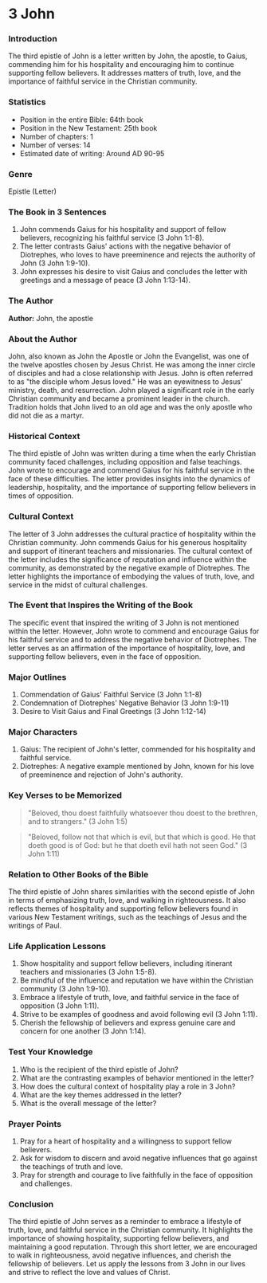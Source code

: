 # 3 John

### Introduction

The third epistle of John is a letter written by John, the apostle, to Gaius, commending him for his hospitality and encouraging him to continue supporting fellow believers. It addresses matters of truth, love, and the importance of faithful service in the Christian community.

### Statistics

* Position in the entire Bible: 64th book
* Position in the New Testament: 25th book
* Number of chapters: 1
* Number of verses: 14
* Estimated date of writing: Around AD 90-95

### Genre

Epistle (Letter)

### The Book in 3 Sentences

1. John commends Gaius for his hospitality and support of fellow believers, recognizing his faithful service (3 John 1:1-8).
2. The letter contrasts Gaius' actions with the negative behavior of Diotrephes, who loves to have preeminence and rejects the authority of John (3 John 1:9-10).
3. John expresses his desire to visit Gaius and concludes the letter with greetings and a message of peace (3 John 1:13-14).

### The Author

**Author:** John, the apostle

### About the Author

John, also known as John the Apostle or John the Evangelist, was one of the twelve apostles chosen by Jesus Christ. He was among the inner circle of disciples and had a close relationship with Jesus. John is often referred to as "the disciple whom Jesus loved." He was an eyewitness to Jesus' ministry, death, and resurrection. John played a significant role in the early Christian community and became a prominent leader in the church. Tradition holds that John lived to an old age and was the only apostle who did not die as a martyr.

### Historical Context

The third epistle of John was written during a time when the early Christian community faced challenges, including opposition and false teachings. John wrote to encourage and commend Gaius for his faithful service in the face of these difficulties. The letter provides insights into the dynamics of leadership, hospitality, and the importance of supporting fellow believers in times of opposition.

### Cultural Context

The letter of 3 John addresses the cultural practice of hospitality within the Christian community. John commends Gaius for his generous hospitality and support of itinerant teachers and missionaries. The cultural context of the letter includes the significance of reputation and influence within the community, as demonstrated by the negative example of Diotrephes. The letter highlights the importance of embodying the values of truth, love, and service in the midst of cultural challenges.

### The Event that Inspires the Writing of the Book

The specific event that inspired the writing of 3 John is not mentioned within the letter. However, John wrote to commend and encourage Gaius for his faithful service and to address the negative behavior of Diotrephes. The letter serves as an affirmation of the importance of hospitality, love, and supporting fellow believers, even in the face of opposition.

### Major Outlines

1. Commendation of Gaius' Faithful Service (3 John 1:1-8)
2. Condemnation of Diotrephes' Negative Behavior (3 John 1:9-11)
3. Desire to Visit Gaius and Final Greetings (3 John 1:12-14)

### Major Characters

1. Gaius: The recipient of John's letter, commended for his hospitality and faithful service.
2. Diotrephes: A negative example mentioned by John, known for his love of preeminence and rejection of John's authority.

### Key Verses to be Memorized

> "Beloved, thou doest faithfully whatsoever thou doest to the brethren, and to strangers." (3 John 1:5)

> "Beloved, follow not that which is evil, but that which is good. He that doeth good is of God: but he that doeth evil hath not seen God." (3 John 1:11)

### Relation to Other Books of the Bible

The third epistle of John shares similarities with the second epistle of John in terms of emphasizing truth, love, and walking in righteousness. It also reflects themes of hospitality and supporting fellow believers found in various New Testament writings, such as the teachings of Jesus and the writings of Paul.

### Life Application Lessons

1. Show hospitality and support fellow believers, including itinerant teachers and missionaries (3 John 1:5-8).
2. Be mindful of the influence and reputation we have within the Christian community (3 John 1:9-10).
3. Embrace a lifestyle of truth, love, and faithful service in the face of opposition (3 John 1:11).
4. Strive to be examples of goodness and avoid following evil (3 John 1:11).
5. Cherish the fellowship of believers and express genuine care and concern for one another (3 John 1:14).

### Test Your Knowledge

1. Who is the recipient of the third epistle of John?
2. What are the contrasting examples of behavior mentioned in the letter?
3. How does the cultural context of hospitality play a role in 3 John?
4. What are the key themes addressed in the letter?
5. What is the overall message of the letter?

### Prayer Points

1. Pray for a heart of hospitality and a willingness to support fellow believers.
2. Ask for wisdom to discern and avoid negative influences that go against the teachings of truth and love.
3. Pray for strength and courage to live faithfully in the face of opposition and challenges.

### Conclusion

The third epistle of John serves as a reminder to embrace a lifestyle of truth, love, and faithful service in the Christian community. It highlights the importance of showing hospitality, supporting fellow believers, and maintaining a good reputation. Through this short letter, we are encouraged to walk in righteousness, avoid negative influences, and cherish the fellowship of believers. Let us apply the lessons from 3 John in our lives and strive to reflect the love and values of Christ.
